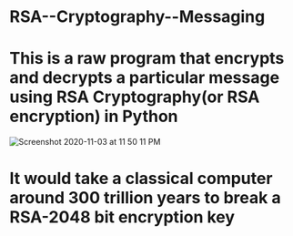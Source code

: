 # RSA--Cryptography--Messaging
# This is a raw program that encrypts and decrypts a particular message using RSA Cryptography(or RSA encryption) in Python

![Screenshot 2020-11-03 at 11 50 11 PM](https://user-images.githubusercontent.com/56688354/98025137-539c9900-1e2f-11eb-8ef5-11c1f61304a3.png)

# It would take a classical computer around 300 trillion years to break a RSA-2048 bit encryption key
